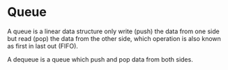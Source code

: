 # Queue

A queue is a linear data structure only write (push) the data from one side but read (pop) the data from the other side, which operation is also known as first in last out (FIFO).

A dequeue is a queue which push and pop data from both sides.

